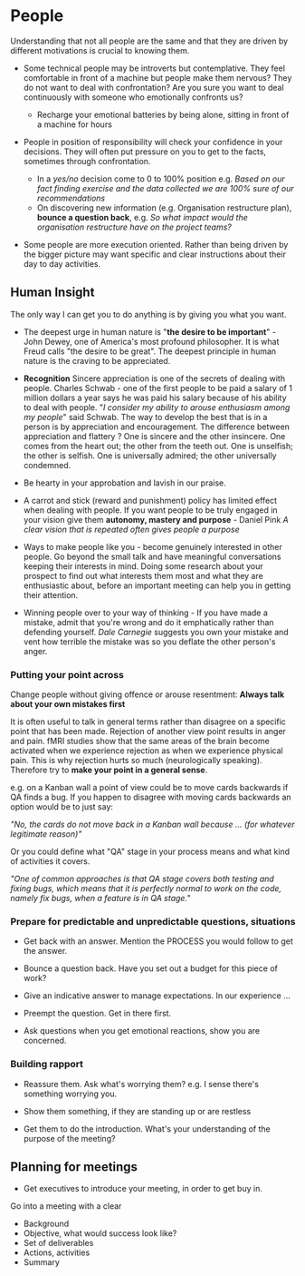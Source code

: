# People

Understanding that not all people are the same and that they are driven by different motivations is crucial to knowing them.

* Some technical people may be introverts but contemplative. They feel comfortable in front of a machine but people make them nervous? They do not want to deal with confrontation? Are you sure you want to deal continuously with someone who emotionally confronts us?
  * Recharge your emotional batteries by being alone, sitting in front of a machine for hours

* People in position of responsibility will check your confidence in your decisions. They will often put pressure on you to get to the facts, sometimes through confrontation.
  * In a *yes/no* decision come to 0 to 100% position e.g. *Based on our fact finding exercise and the data collected we are 100% sure of our recommendations*
  * On discovering new information (e.g. Organisation restructure plan), **bounce a question back**, e.g. *So what impact would the organisation restructure have on the project teams?*

* Some people are more execution oriented. Rather than being driven by the bigger picture may want specific and clear instructions about their day to day activities.

## Human Insight

The only way I can get you to do anything is by giving you what you want.

* The deepest urge in human nature is "**the desire to be important**" - John Dewey, one of America's most profound philosopher. It is what Freud calls "the desire to be great". The deepest principle in human nature is the craving to be appreciated.

* **Recognition** Sincere appreciation is one of the secrets of dealing with people. Charles Schwab - one of the first people to be paid a salary of 1 million dollars a year says he was paid his salary because of his ability to deal with people. "*I consider my ability to arouse enthusiasm among my people*" said Schwab. The way to develop the best that is in a person is by appreciation and encouragement. The difference between appreciation and flattery ? One is sincere and the other insincere. One comes from the heart out; the other from the teeth out. One is unselfish; the other is selfish. One is universally admired; the other universally condemned.
* Be hearty in your approbation and lavish in our praise.
  
* A carrot and stick (reward and punishment) policy has limited effect when dealing with people. If you want people to be truly engaged in your vision give them **autonomy, mastery and purpose** - Daniel Pink 
*A clear vision that is repeated often gives people a purpose*
  
* Ways to make people like you - become genuinely interested in other people. Go beyond the small talk and have meaningful conversations keeping their interests in mind. Doing some research about your prospect to find out what interests them most and what they are enthusiastic about, before an important meeting can help you in getting their attention.

* Winning people over to your way of thinking - If you have made a mistake, admit that you're wrong and do it emphatically rather than defending yourself. *Dale Carnegie* suggests you own your mistake and vent how terrible the mistake was so you deflate the other person's anger.
  
### Putting your point across

Change people without giving offence or arouse resentment: **Always talk about your own mistakes first**

It is often useful to talk in general terms rather than disagree on a specific point that has been made. Rejection of another view point results in anger and pain. fMRI studies show that the same areas of the brain become activated when we experience rejection as when we experience physical pain. This is why rejection hurts so much (neurologically speaking). Therefore try to **make your point in a general sense**.

e.g. on a Kanban wall a point of view could be to move cards backwards if QA finds a bug. If you happen to disagree with moving cards backwards an option would be to just say:

*"No, the cards do not move back in a Kanban wall because ... (for whatever legitimate reason)"*

Or you could define what "QA" stage in your process means and what kind of activities it covers.

*"One of common approaches is that QA stage covers both testing and fixing bugs, which means that it is perfectly normal to work on the code, namely fix bugs, when a feature is in QA stage."*

### Prepare for predictable and unpredictable questions, situations

* Get back with an answer. Mention the PROCESS you would follow to get the answer.

* Bounce a question back. Have you set out a budget for this piece of work?

* Give an indicative answer to manage expectations. In our experience ...

* Preempt the question. Get in there first.

* Ask questions when you get emotional reactions, show you are concerned.

### Building rapport

* Reassure them. Ask what's worrying them? e.g. I sense there's something worrying you.

* Show them something, if they are standing up or are restless

* Get them to do the introduction. What's your understanding of the purpose of the meeting?

## Planning for meetings

* Get executives to introduce your meeting, in order to get buy in.

Go into a meeting with a clear

* Background
* Objective, what would success look like?
* Set of deliverables
* Actions, activities
* Summary